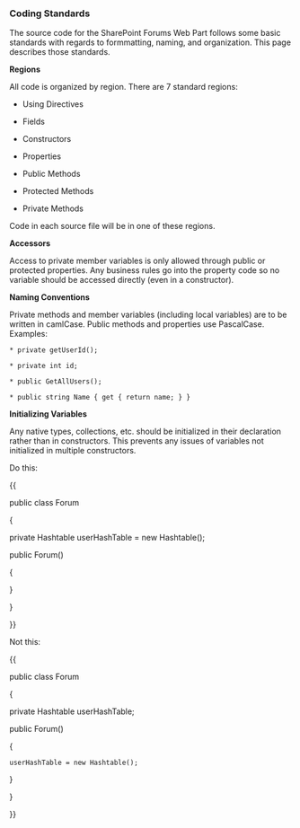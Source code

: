 ### Coding Standards

The source code for the SharePoint Forums Web Part follows some basic standards with regards to formmatting, naming, and organization. This page describes those standards.

**Regions**
All code is organized by region. There are 7 standard regions:
* Using Directives
* Fields
* Constructors
* Properties
* Public Methods
* Protected Methods
* Private Methods
Code in each source file will be in one of these regions.

**Accessors**
Access to private member variables is only allowed through public or protected properties. Any business rules go into the property code so no variable should be accessed directly (even in a constructor).

**Naming Conventions**
Private methods and member variables (including local variables) are to be written in camlCase. Public methods and properties use PascalCase. Examples:
	* private getUserId();
	* private int id;
	* public GetAllUsers();
	* public string Name { get { return name; } }

**Initializing Variables**
Any native types, collections, etc. should be initialized in their declaration rather than in constructors. This prevents any issues of variables not initialized in multiple constructors.

Do this:
{{
public class Forum
{
  private Hashtable userHashTable = new Hashtable();

  public Forum()
  {
  }
}
}}

Not this:
{{
public class Forum
{
  private Hashtable userHashTable;

  public Forum()
  {
    userHashTable = new Hashtable();
  }
}
}}